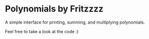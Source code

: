 # Polynomials by Fritzzzz

A simple interface for printing, summing, and multiplying polynomials.

Feel free to take a look at the code :)

